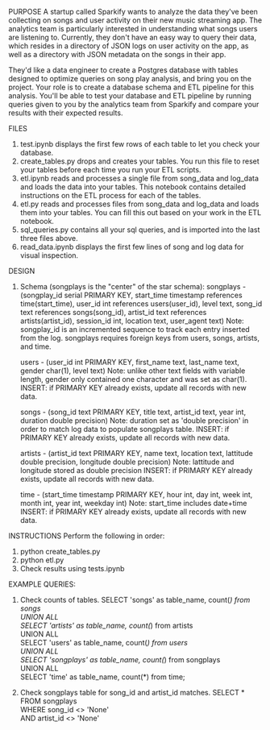 PURPOSE
A startup called Sparkify wants to analyze the data they've been collecting on songs and user activity on their new music streaming app. The analytics team is particularly interested in understanding what songs users are listening to. Currently, they don't have an easy way to query their data, which resides in a directory of JSON logs on user activity on the app, as well as a directory with JSON metadata on the songs in their app.

They'd like a data engineer to create a Postgres database with tables designed to optimize queries on song play analysis, and bring you on the project. Your role is to create a database schema and ETL pipeline for this analysis. You'll be able to test your database and ETL pipeline by running queries given to you by the analytics team from Sparkify and compare your results with their expected results.


FILES
1. test.ipynb displays the first few rows of each table to let you check your database.
2. create_tables.py drops and creates your tables. You run this file to reset your tables before each time you run your ETL scripts.
3. etl.ipynb reads and processes a single file from song_data and log_data and loads the data into your tables. This notebook contains detailed instructions on the ETL process for each of the tables.
4. etl.py reads and processes files from song_data and log_data and loads them into your tables. You can fill this out based on your work in the ETL notebook.
5. sql_queries.py contains all your sql queries, and is imported into the last three files above.
6. read_data.ipynb displays the first few lines of song and log data for visual inspection.


DESIGN
1. Schema (songplays is the "center" of the star schema):
   songplays - (songplay_id serial PRIMARY KEY, start_time timestamp references time(start_time), user_id int references users(user_id), level text, song_id text references songs(song_id), artist_id text references artists(artist_id), session_id int, location text, user_agent text)
   Note: songplay_id is an incremented sequence to track each entry inserted from the log.
   songplays requires foreign keys from users, songs, artists, and time.
   
   users - (user_id int PRIMARY KEY, first_name text, last_name text, gender char(1), level text)
   Note: unlike other text fields with variable length, gender only contained one character and was set as char(1).
   INSERT: if PRIMARY KEY already exists, update all records with new data.
   
   songs - (song_id text PRIMARY KEY, title text, artist_id text, year int, duration double precision)
   Note: duration set as 'double precision' in order to match log data to populate songplays table.
   INSERT: if PRIMARY KEY already exists, update all records with new data.
   
   artists - (artist_id text PRIMARY KEY, name text, location text, lattitude double precision, longitude double precision)
   Note: lattitude and longitude stored as double precision
   INSERT: if PRIMARY KEY already exists, update all records with new data.

   time - (start_time timestamp PRIMARY KEY, hour int, day int, week int, month int, year int, weekday int)
   Note: start_time includes date+time
   INSERT: if PRIMARY KEY already exists, update all records with new data.


INSTRUCTIONS
Perform the following in order:
1. python create_tables.py
2. python etl.py
3. Check results using tests.ipynb


EXAMPLE QUERIES:
1. Check counts of tables.
   SELECT 'songs' as table_name, count(*) from songs \
   UNION ALL \
   SELECT 'artists' as table_name, count(*) from artists \
   UNION ALL \
   SELECT 'users' as table_name, count(*) from users \
   UNION ALL \
   SELECT 'songplays' as table_name, count(*) from songplays \
   UNION ALL \
   SELECT 'time' as table_name, count(*) from time;
   
2. Check songplays table for song_id and artist_id matches.
   SELECT * \
   FROM songplays \
   WHERE song_id <> 'None' \
         AND artist_id <> 'None'